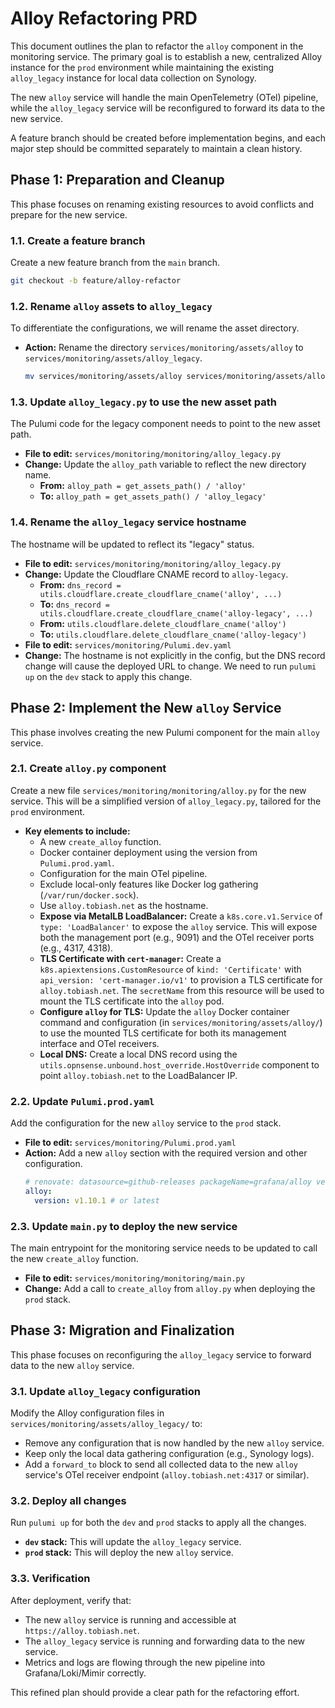 # Alloy Refactoring PRD

This document outlines the plan to refactor the `alloy` component in the monitoring service. The primary goal is to establish a new, centralized Alloy instance for the `prod` environment while maintaining the existing `alloy_legacy` instance for local data collection on Synology.

The new `alloy` service will handle the main OpenTelemetry (OTel) pipeline, while the `alloy_legacy` service will be reconfigured to forward its data to the new service.

A feature branch should be created before implementation begins, and each major step should be committed separately to maintain a clean history.

## Phase 1: Preparation and Cleanup

This phase focuses on renaming existing resources to avoid conflicts and prepare for the new service.

### 1.1. Create a feature branch

Create a new feature branch from the `main` branch.

```bash
git checkout -b feature/alloy-refactor
```

### 1.2. Rename `alloy` assets to `alloy_legacy`

To differentiate the configurations, we will rename the asset directory.

*   **Action:** Rename the directory `services/monitoring/assets/alloy` to `services/monitoring/assets/alloy_legacy`.
    ```bash
    mv services/monitoring/assets/alloy services/monitoring/assets/alloy_legacy
    ```

### 1.3. Update `alloy_legacy.py` to use the new asset path

The Pulumi code for the legacy component needs to point to the new asset path.

*   **File to edit:** `services/monitoring/monitoring/alloy_legacy.py`
*   **Change:** Update the `alloy_path` variable to reflect the new directory name.
    *   **From:** `alloy_path = get_assets_path() / 'alloy'`
    *   **To:** `alloy_path = get_assets_path() / 'alloy_legacy'`

### 1.4. Rename the `alloy_legacy` service hostname

The hostname will be updated to reflect its "legacy" status.

*   **File to edit:** `services/monitoring/monitoring/alloy_legacy.py`
*   **Change:** Update the Cloudflare CNAME record to `alloy-legacy`.
    *   **From:** `dns_record = utils.cloudflare.create_cloudflare_cname('alloy', ...)`
    *   **To:** `dns_record = utils.cloudflare.create_cloudflare_cname('alloy-legacy', ...)`
    *   **From:** `utils.cloudflare.delete_cloudflare_cname('alloy')`
    *   **To:** `utils.cloudflare.delete_cloudflare_cname('alloy-legacy')`
*   **File to edit:** `services/monitoring/Pulumi.dev.yaml`
*   **Change:** The hostname is not explicitly in the config, but the DNS record change will cause the deployed URL to change. We need to run `pulumi up` on the `dev` stack to apply this change.

## Phase 2: Implement the New `alloy` Service

This phase involves creating the new Pulumi component for the main `alloy` service.

### 2.1. Create `alloy.py` component

Create a new file `services/monitoring/monitoring/alloy.py` for the new service. This will be a simplified version of `alloy_legacy.py`, tailored for the `prod` environment.

*   **Key elements to include:**
    *   A new `create_alloy` function.
    *   Docker container deployment using the version from `Pulumi.prod.yaml`.
    *   Configuration for the main OTel pipeline.
    *   Exclude local-only features like Docker log gathering (`/var/run/docker.sock`).
    *   Use `alloy.tobiash.net` as the hostname.
    *   **Expose via MetalLB LoadBalancer:** Create a `k8s.core.v1.Service` of `type: 'LoadBalancer'` to expose the `alloy` service. This will expose both the management port (e.g., 9091) and the OTel receiver ports (e.g., 4317, 4318).
    *   **TLS Certificate with `cert-manager`:** Create a `k8s.apiextensions.CustomResource` of `kind: 'Certificate'` with `api_version: 'cert-manager.io/v1'` to provision a TLS certificate for `alloy.tobiash.net`. The `secretName` from this resource will be used to mount the TLS certificate into the `alloy` pod.
    *   **Configure `alloy` for TLS:** Update the `alloy` Docker container command and configuration (in `services/monitoring/assets/alloy/`) to use the mounted TLS certificate for both its management interface and OTel receivers.
    *   **Local DNS:** Create a local DNS record using the `utils.opnsense.unbound.host_override.HostOverride` component to point `alloy.tobiash.net` to the LoadBalancer IP.

### 2.2. Update `Pulumi.prod.yaml`

Add the configuration for the new `alloy` service to the `prod` stack.

*   **File to edit:** `services/monitoring/Pulumi.prod.yaml`
*   **Action:** Add a new `alloy` section with the required version and other configuration.
    ```yaml
    # renovate: datasource=github-releases packageName=grafana/alloy versioning=semver
    alloy:
      version: v1.10.1 # or latest
    ```

### 2.3. Update `main.py` to deploy the new service

The main entrypoint for the monitoring service needs to be updated to call the new `create_alloy` function.

*   **File to edit:** `services/monitoring/monitoring/main.py`
*   **Change:** Add a call to `create_alloy` from `alloy.py` when deploying the `prod` stack.

## Phase 3: Migration and Finalization

This phase focuses on reconfiguring the `alloy_legacy` service to forward data to the new `alloy` service.

### 3.1. Update `alloy_legacy` configuration

Modify the Alloy configuration files in `services/monitoring/assets/alloy_legacy/` to:
*   Remove any configuration that is now handled by the new `alloy` service.
*   Keep only the local data gathering configuration (e.g., Synology logs).
*   Add a `forward_to` block to send all collected data to the new `alloy` service's OTel receiver endpoint (`alloy.tobiash.net:4317` or similar).

### 3.2. Deploy all changes

Run `pulumi up` for both the `dev` and `prod` stacks to apply all the changes.

*   **`dev` stack:** This will update the `alloy_legacy` service.
*   **`prod` stack:** This will deploy the new `alloy` service.

### 3.3. Verification

After deployment, verify that:
*   The new `alloy` service is running and accessible at `https://alloy.tobiash.net`.
*   The `alloy_legacy` service is running and forwarding data to the new service.
*   Metrics and logs are flowing through the new pipeline into Grafana/Loki/Mimir correctly.

This refined plan should provide a clear path for the refactoring effort.
